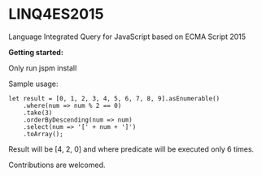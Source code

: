 # LINQ4ES2015
Language Integrated Query for JavaScript based on ECMA Script 2015

**Getting started:**

Only run jspm install

Sample usage:

	let result = [0, 1, 2, 3, 4, 5, 6, 7, 8, 9].asEnumerable()
		.where(num => num % 2 == 0)
		.take(3)
		.orderByDescending(num => num)
		.select(num => '[' + num + ']')
		.toArray();

Result will be [4, 2, 0] and where predicate will be executed only 6 times.
	
Contributions are welcomed.
